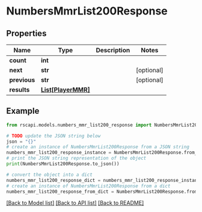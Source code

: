 # NumbersMmrList200Response


## Properties

Name | Type | Description | Notes
------------ | ------------- | ------------- | -------------
**count** | **int** |  | 
**next** | **str** |  | [optional] 
**previous** | **str** |  | [optional] 
**results** | [**List[PlayerMMR]**](PlayerMMR.md) |  | 

## Example

```python
from rscapi.models.numbers_mmr_list200_response import NumbersMmrList200Response

# TODO update the JSON string below
json = "{}"
# create an instance of NumbersMmrList200Response from a JSON string
numbers_mmr_list200_response_instance = NumbersMmrList200Response.from_json(json)
# print the JSON string representation of the object
print(NumbersMmrList200Response.to_json())

# convert the object into a dict
numbers_mmr_list200_response_dict = numbers_mmr_list200_response_instance.to_dict()
# create an instance of NumbersMmrList200Response from a dict
numbers_mmr_list200_response_from_dict = NumbersMmrList200Response.from_dict(numbers_mmr_list200_response_dict)
```
[[Back to Model list]](../README.md#documentation-for-models) [[Back to API list]](../README.md#documentation-for-api-endpoints) [[Back to README]](../README.md)


